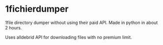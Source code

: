 # 1fichierdumper
1file directory dumper without using their paid API.
Made in python in about 2 hours.

Uses alldebrid API for downloading files with no premium limit.
